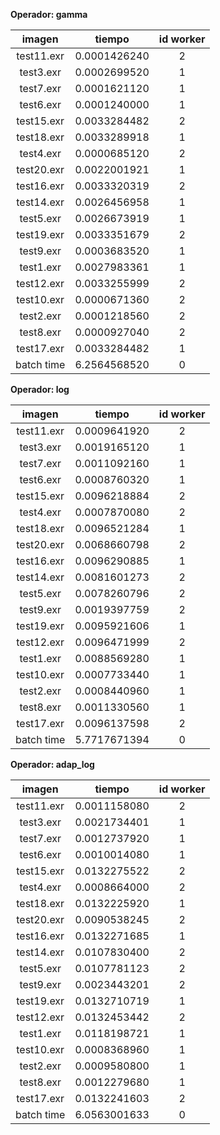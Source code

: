 **Operador: gamma**

imagen|tiempo|id worker
:---:|:---:|:---:
test11.exr|0.0001426240|2
test3.exr|0.0002699520|1
test7.exr|0.0001621120|1
test6.exr|0.0001240000|1
test15.exr|0.0033284482|2
test18.exr|0.0033289918|1
test4.exr|0.0000685120|2
test20.exr|0.0022001921|1
test16.exr|0.0033320319|2
test14.exr|0.0026456958|1
test5.exr|0.0026673919|1
test19.exr|0.0033351679|2
test9.exr|0.0003683520|1
test1.exr|0.0027983361|1
test12.exr|0.0033255999|2
test10.exr|0.0000671360|2
test2.exr|0.0001218560|2
test8.exr|0.0000927040|2
test17.exr|0.0033284482|1
batch time|6.2564568520|0

**Operador: log**

imagen|tiempo|id worker
:---:|:---:|:---:
test11.exr|0.0009641920|2
test3.exr|0.0019165120|1
test7.exr|0.0011092160|1
test6.exr|0.0008760320|1
test15.exr|0.0096218884|2
test4.exr|0.0007870080|2
test18.exr|0.0096521284|1
test20.exr|0.0068660798|2
test16.exr|0.0096290885|1
test14.exr|0.0081601273|2
test5.exr|0.0078260796|2
test9.exr|0.0019397759|2
test19.exr|0.0095921606|1
test12.exr|0.0096471999|2
test1.exr|0.0088569280|1
test10.exr|0.0007733440|1
test2.exr|0.0008440960|1
test8.exr|0.0011330560|1
test17.exr|0.0096137598|2
batch time|5.7717671394|0

**Operador: adap_log**

imagen|tiempo|id worker
:---:|:---:|:---:
test11.exr|0.0011158080|2
test3.exr|0.0021734401|1
test7.exr|0.0012737920|1
test6.exr|0.0010014080|1
test15.exr|0.0132275522|2
test4.exr|0.0008664000|2
test18.exr|0.0132225920|1
test20.exr|0.0090538245|2
test16.exr|0.0132271685|1
test14.exr|0.0107830400|2
test5.exr|0.0107781123|2
test9.exr|0.0023443201|2
test19.exr|0.0132710719|1
test12.exr|0.0132453442|2
test1.exr|0.0118198721|1
test10.exr|0.0008368960|1
test2.exr|0.0009580800|1
test8.exr|0.0012279680|1
test17.exr|0.0132241603|2
batch time|6.0563001633|0

